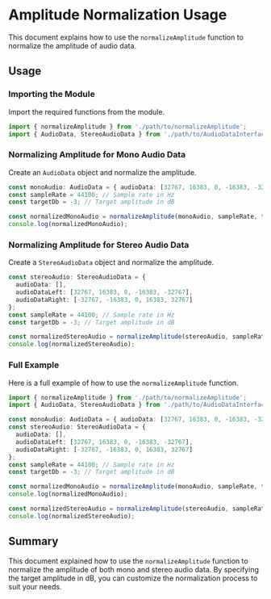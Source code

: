 # Amplitude Normalization Usage

This document explains how to use the `normalizeAmplitude` function to normalize the amplitude of audio data.

## Usage

### Importing the Module

Import the required functions from the module.

```typescript
import { normalizeAmplitude } from './path/to/normalizeAmplitude';
import { AudioData, StereoAudioData } from './path/to/AudioDataInterfaces';
```

### Normalizing Amplitude for Mono Audio Data

Create an `AudioData` object and normalize the amplitude.

```typescript
const monoAudio: AudioData = { audioData: [32767, 16383, 0, -16383, -32767] };
const sampleRate = 44100; // Sample rate in Hz
const targetDb = -3; // Target amplitude in dB

const normalizedMonoAudio = normalizeAmplitude(monoAudio, sampleRate, targetDb);
console.log(normalizedMonoAudio);
```

### Normalizing Amplitude for Stereo Audio Data

Create a `StereoAudioData` object and normalize the amplitude.

```typescript
const stereoAudio: StereoAudioData = { 
  audioData: [], 
  audioDataLeft: [32767, 16383, 0, -16383, -32767], 
  audioDataRight: [-32767, -16383, 0, 16383, 32767] 
};
const sampleRate = 44100; // Sample rate in Hz
const targetDb = -3; // Target amplitude in dB

const normalizedStereoAudio = normalizeAmplitude(stereoAudio, sampleRate, targetDb);
console.log(normalizedStereoAudio);
```

### Full Example

Here is a full example of how to use the `normalizeAmplitude` function.

```typescript
import { normalizeAmplitude } from './path/to/normalizeAmplitude';
import { AudioData, StereoAudioData } from './path/to/AudioDataInterfaces';

const monoAudio: AudioData = { audioData: [32767, 16383, 0, -16383, -32767] };
const stereoAudio: StereoAudioData = { 
  audioData: [], 
  audioDataLeft: [32767, 16383, 0, -16383, -32767], 
  audioDataRight: [-32767, -16383, 0, 16383, 32767] 
};
const sampleRate = 44100; // Sample rate in Hz
const targetDb = -3; // Target amplitude in dB

const normalizedMonoAudio = normalizeAmplitude(monoAudio, sampleRate, targetDb);
console.log(normalizedMonoAudio);

const normalizedStereoAudio = normalizeAmplitude(stereoAudio, sampleRate, targetDb);
console.log(normalizedStereoAudio);
```

## Summary

This document explained how to use the `normalizeAmplitude` function to normalize the amplitude of both mono and stereo audio data. By specifying the target amplitude in dB, you can customize the normalization process to suit your needs.
